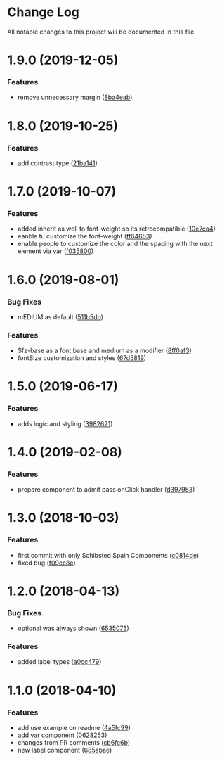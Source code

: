 # Change Log

All notable changes to this project will be documented in this file.

<a name="1.9.0"></a>
# 1.9.0 (2019-12-05)


### Features

* remove unnecessary margin ([8ba4eab](https://github.com/SUI-Components/sui-components/commit/8ba4eab))



<a name="1.8.0"></a>
# 1.8.0 (2019-10-25)


### Features

* add contrast type ([21ba141](https://github.com/SUI-Components/sui-components/commit/21ba141))



<a name="1.7.0"></a>
# 1.7.0 (2019-10-07)


### Features

* added inherit as well to font-weight so its retrocompatible ([10e7ca4](https://github.com/SUI-Components/sui-components/commit/10e7ca4))
* eanble tu customize the font-weight ([ff64653](https://github.com/SUI-Components/sui-components/commit/ff64653))
* enable people to customize the color and the spacing with the next element via var ([f035800](https://github.com/SUI-Components/sui-components/commit/f035800))



<a name="1.6.0"></a>
# 1.6.0 (2019-08-01)


### Bug Fixes

* mEDIUM as default ([511b5db](https://github.com/SUI-Components/sui-components/commit/511b5db))


### Features

* $fz-base as a font base and medium as a modifier ([8ff0af3](https://github.com/SUI-Components/sui-components/commit/8ff0af3))
* fontSize customization and styles ([67d5819](https://github.com/SUI-Components/sui-components/commit/67d5819))



<a name="1.5.0"></a>
# 1.5.0 (2019-06-17)


### Features

* adds logic and styling ([3982621](https://github.com/SUI-Components/sui-components/commit/3982621))



<a name="1.4.0"></a>
# 1.4.0 (2019-02-08)


### Features

* prepare component to admit pass onClick handler ([d397953](https://github.com/SUI-Components/sui-components/commit/d397953))



<a name="1.3.0"></a>
# 1.3.0 (2018-10-03)


### Features

* first commit with only Schibsted Spain Components ([c0814de](https://github.com/SUI-Components/sui-components/commit/c0814de))
* fixed bug ([f09cc8e](https://github.com/SUI-Components/sui-components/commit/f09cc8e))



<a name="1.2.0"></a>
# 1.2.0 (2018-04-13)


### Bug Fixes

* optional was always shown ([6535075](https://github.com/SUI-Components/sui-components/commit/6535075))


### Features

* added label types ([a0cc479](https://github.com/SUI-Components/sui-components/commit/a0cc479))



<a name="1.1.0"></a>
# 1.1.0 (2018-04-10)


### Features

* add use example on readme ([4a5fc99](https://github.com/SUI-Components/sui-components/commit/4a5fc99))
* add var component ([0628253](https://github.com/SUI-Components/sui-components/commit/0628253))
* changes from PR comments ([cb6fc6b](https://github.com/SUI-Components/sui-components/commit/cb6fc6b))
* new label component ([685abae](https://github.com/SUI-Components/sui-components/commit/685abae))



